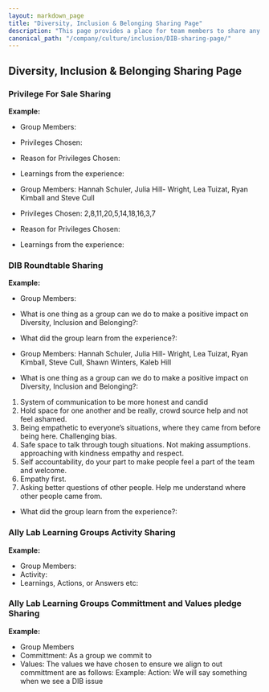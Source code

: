 ```yaml
---
layout: markdown_page
title: "Diversity, Inclusion & Belonging Sharing Page"
description: "This page provides a place for team members to share any learnings for Ally Learning Groups, DIB Rountables and other DIB initiatives."
canonical_path: "/company/culture/inclusion/DIB-sharing-page/"
---
```


## Diversity, Inclusion & Belonging Sharing Page 

### Privilege For Sale Sharing 

**Example:**
- Group Members: 
- Privileges Chosen: 
- Reason for Privileges Chosen:
- Learnings from the experience: 


- Group Members: Hannah Schuler, Julia Hill- Wright, Lea Tuizat, Ryan Kimball and Steve Cull
- Privileges Chosen: 2,8,11,20,5,14,18,16,3,7
- Reason for Privileges Chosen:
- Learnings from the experience:

### DIB Roundtable Sharing

**Example:**
- Group Members:
- What is one thing as a group can we do to make a positive impact on Diversity, Inclusion and Belonging?:
- What did the group learn from the experience?: 

- Group Members: Hannah Schuler, Julia Hill- Wright, Lea Tuizat, Ryan Kimball, Steve Cull, Shawn Winters, Kaleb Hill
- What is one thing as a group can we do to make a positive impact on Diversity, Inclusion and Belonging?:
1. System of communication to be more honest and candid
1. Hold space for one another and be really, crowd source help and not feel ashamed. 
1. Being empathetic to everyone’s situations, where they came from before being here. Challenging bias.
1. Safe space to talk through tough situations. Not making assumptions. approaching with kindness empathy and respect.
1. Self accountability, do your part to make people feel a part of the team and welcome. 
1. Empathy first. 
1. Asking better questions of other people. Help me understand where other people came from. 

- What did the group learn from the experience?: 

### Ally Lab Learning Groups Activity Sharing 

**Example:**
- Group Members:
- Activity:
- Learnings, Actions, or Answers etc:  

### Ally Lab Learning Groups Committment and Values pledge Sharing

**Example:**
- Group Members
- Committment: As a group we commit to 
- Values: The values we have chosen to ensure we align to out committment are as follows: Example: Action: We will say something when we see a DIB issue

